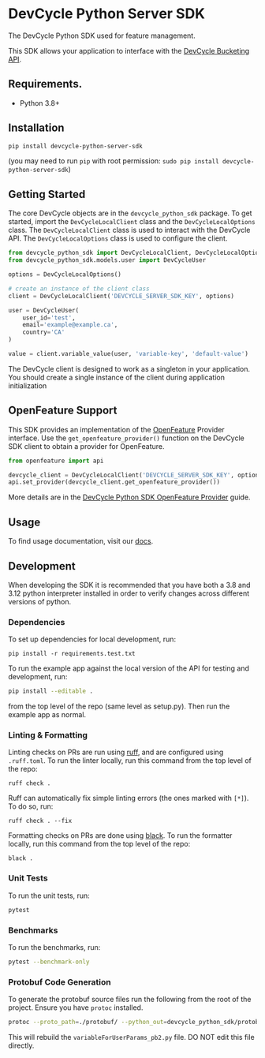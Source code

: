 # DevCycle Python Server SDK

The DevCycle Python SDK used for feature management.

This SDK allows your application to interface with the [DevCycle Bucketing API](https://docs.devcycle.com/bucketing-api/#tag/devcycle).

## Requirements.

* Python 3.8+

## Installation

```sh
pip install devcycle-python-server-sdk
```
(you may need to run `pip` with root permission: `sudo pip install devcycle-python-server-sdk`)

## Getting Started

The core DevCycle objects are in the `devcycle_python_sdk` package. To get started, import the `DevCycleLocalClient` class and the `DevCycleLocalOptions` class. The `DevCycleLocalClient` class is used to interact with the DevCycle API. The `DevCycleLocalOptions` class is used to configure the client.

```python
from devcycle_python_sdk import DevCycleLocalClient, DevCycleLocalOptions
from devcycle_python_sdk.models.user import DevCycleUser

options = DevCycleLocalOptions()

# create an instance of the client class
client = DevCycleLocalClient('DEVCYCLE_SERVER_SDK_KEY', options)

user = DevCycleUser(
    user_id='test',
    email='example@example.ca',
    country='CA'
)

value = client.variable_value(user, 'variable-key', 'default-value')
```

The DevCycle client is designed to work as a singleton in your application. You should create a single instance of the client during application initialization

## OpenFeature Support

This SDK provides an implementation of the [OpenFeature](https://openfeature.dev/) Provider interface. Use the `get_openfeature_provider()` function on the DevCycle SDK client to obtain a provider for OpenFeature.

```python
from openfeature import api

devcycle_client = DevCycleLocalClient('DEVCYCLE_SERVER_SDK_KEY', options)
api.set_provider(devcycle_client.get_openfeature_provider())
```

More details are in the [DevCycle Python SDK OpenFeature Provider](OpenFeature.md) guide.


## Usage

To find usage documentation, visit our [docs](https://docs.devcycle.com/docs/sdk/server-side-sdks/python#usage).

## Development

When developing the SDK it is recommended that you have both a 3.8 and 3.12 python interpreter installed in order to verify changes across different versions of python.

### Dependencies

To set up dependencies for local development, run:
```
pip install -r requirements.test.txt
```

To run the example app against the local version of the API for testing and development, run:
```sh
pip install --editable .
```
from the top level of the repo (same level as setup.py). Then run the example app as normal.


### Linting & Formatting

Linting checks on PRs are run using [ruff](https://github.com/charliermarsh/ruff), and are configured using `.ruff.toml`. To run the linter locally, run this command from the top level of the repo:
```
ruff check .
```

Ruff can automatically fix simple linting errors (the ones marked with `[*]`). To do so, run:
```
ruff check . --fix
```

Formatting checks on PRs are done using [black](https://github.com/psf/black). To run the formatter locally, run this command from the top level of the repo:

```
black .
```

### Unit Tests

To run the unit tests, run:
```bash
pytest
```

### Benchmarks

To run the benchmarks, run:
```bash
pytest --benchmark-only
```

### Protobuf Code Generation

To generate the protobuf source files run the following from the root of the project. Ensure you have `protoc` installed.

```bash
protoc --proto_path=./protobuf/ --python_out=devcycle_python_sdk/protobuf --pyi_out=devcycle_python_sdk/protobuf variableForUserParams.proto
```

This will rebuild the `variableForUserParams_pb2.py` file. DO NOT edit this file directly.